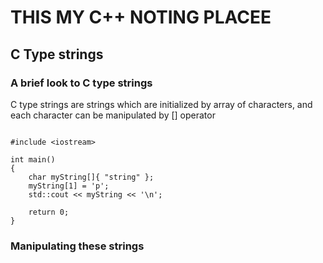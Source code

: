 # THIS MY C++ NOTING PLACEE
## C Type strings
### A brief look to C type strings
C type strings are strings which are initialized by array of characters, and each character can be manipulated by [] operator 
```

#include <iostream>

int main()
{
    char myString[]{ "string" };
    myString[1] = 'p';
    std::cout << myString << '\n';

    return 0;
}
```
### Manipulating these strings
 
  
